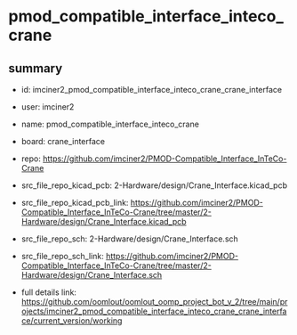 # pmod_compatible_interface_inteco_crane
 
## summary 
* id: imciner2_pmod_compatible_interface_inteco_crane_crane_interface
* user: imciner2
* name: pmod_compatible_interface_inteco_crane
* board: crane_interface
* repo: https://github.com/imciner2/PMOD-Compatible_Interface_InTeCo-Crane
* src_file_repo_kicad_pcb: 2-Hardware/design/Crane_Interface.kicad_pcb
* src_file_repo_kicad_pcb_link: https://github.com/imciner2/PMOD-Compatible_Interface_InTeCo-Crane/tree/master/2-Hardware/design/Crane_Interface.kicad_pcb


* src_file_repo_sch: 2-Hardware/design/Crane_Interface.sch
* src_file_repo_sch_link: https://github.com/imciner2/PMOD-Compatible_Interface_InTeCo-Crane/tree/master/2-Hardware/design/Crane_Interface.sch
* full details link: https://github.com/oomlout/oomlout_oomp_project_bot_v_2/tree/main/projects/imciner2_pmod_compatible_interface_inteco_crane_crane_interface/current_version/working  






